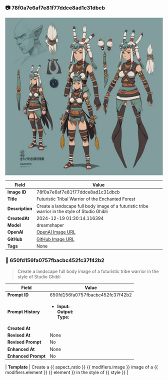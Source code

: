 

### 📷 78f0a7e6af7e81f77ddce8ad1c31dbcb 


![data.id](./78f0a7e6af7e81f77ddce8ad1c31dbcb.jpg)


| Field          | Value                                                                                                                     |
|----------------|---------------------------------------------------------------------------------------------------------------------------|
| **Image ID**             | 78f0a7e6af7e81f77ddce8ad1c31dbcb                                                                                                             |
| **Title**           | Futuristic Tribal Warrior of the Enchanted Forest                                                                                                       |
| **Description**           | Create a landscape full body image of a futuristic tribe warrior in the style of Studio Ghibli                                                                                                       |
| **CreatedAt**        | 2024-12-19 01:30:14.116394                                                                                                        |
| **Model**        | dreamshaper                                                                                                        |
| **OpenAI**         | [OpenAI Image URL](http://192.168.1.85:8081/generated-images/b64642302592.png)                                                                                |
| **GitHub**         | [GitHub Image URL](https://raw.githubusercontent.com/Caneta-Silva/weeb/refs/heads/main/images/78f0a7e6af7e81f77ddce8ad1c31dbcb/78f0a7e6af7e81f77ddce8ad1c31dbcb.jpg)                                                                                |
| **Tags**       | None                                                                                                                   |

### 📜 650fd156fa0757fbacbc452fc37f42b2

> Create a landscape full body image of a futuristic tribe warrior in the style of Studio Ghibli

| Field          | Value                                                                                                                                                                      |
|----------------|----------------------------------------------------------------------------------------------------------------------------------------------------------------------------|
| **Prompt ID**  | 650fd156fa0757fbacbc452fc37f42b2                                                                                                                                                            |
| **Prompt History** | <ul><li>**Input:**  <br> **Output:**  <br> **Type:** </li></ul> |
| **Created At** |                                                                                                                                                    |
| **Revised At** | None                                                                                                                                                   |
| **Revised Prompt** | No                                                                                                                                                                      |
| **Enhanced At** | None                                                                                                                                                  |
| **Enhanced Prompt** | No                                                                                                                                                                    |

| **Template**   | Create a {{ aspect_ratio }} {{ modifiers.image }} image of a {{ modifiers.element }} {{ element }} in the style of {{ style }}                                                                                                                                           |


